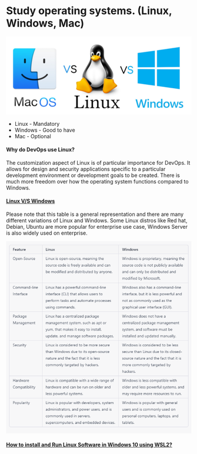 # Study operating systems. (Linux, Windows, Mac)

![](Images/linux-vs-windows-vs-mac.png)

- Linux - Mandatory 
- Windows - Good to have 
- Mac - Optional 

#### Why do DevOps use Linux?
The customization aspect of Linux is of particular importance for DevOps. It allows for design and security applications specific to a particular development environment or development goals to be created. There is much more freedom over how the operating system functions compared to Windows.

#### [Linux V/S Windows](https://docs.google.com/document/d/1GNjbiJxH_eS4b0BSF6Fg0uEkRQtEANCXryzAvLOkNqM/edit)

Please note that this table is a general representation and there are many different variations of Linux and Windows. Some Linux distros like Red hat, Debian, Ubuntu are more popular for enterprise use case, Windows Server is also widely used on enterprise.

![](Images/devops5.png)


#### [How to install and Run Linux Software in Windows 10 using WSL2?](https://docs.google.com/document/d/1Npjvn1ZJ4sntjlHPZ6waFTZroFHnifR01BNQvPFk8Mc/edit#heading=h.b5xkd57q5dj)
